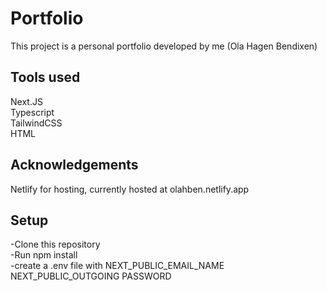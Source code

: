 # Portfolio
This project is a personal portfolio developed by me (Ola Hagen Bendixen)
## Tools used
Next.JS<br>
Typescript<br>
TailwindCSS<br>
HTML<br>

## Acknowledgements
Netlify for hosting, currently hosted at olahben.netlify.app<br>
## Setup
-Clone this repository<br>
-Run npm install<br>
-create a .env file with NEXT_PUBLIC_EMAIL_NAME NEXT_PUBLIC_OUTGOING PASSWORD<br>


